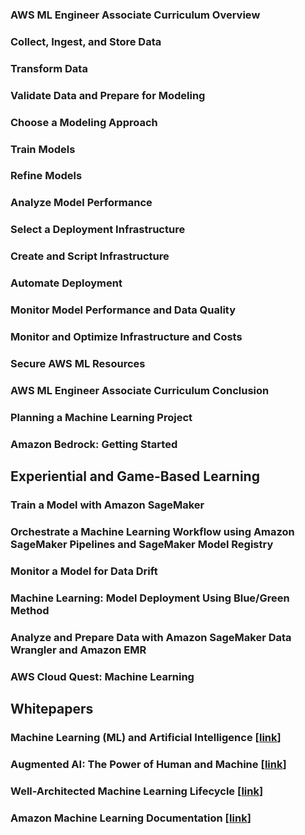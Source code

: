 
### AWS ML Engineer Associate Curriculum Overview

### Collect, Ingest, and Store Data

### Transform Data

### Validate Data and Prepare for Modeling

### Choose a Modeling Approach

### Train Models

### Refine Models

### Analyze Model Performance

### Select a Deployment Infrastructure

### Create and Script Infrastructure

### Automate Deployment

### Monitor Model Performance and Data Quality

### Monitor and Optimize Infrastructure and Costs

### Secure AWS ML Resources

### AWS ML Engineer Associate Curriculum Conclusion

### Planning a Machine Learning Project

### Amazon Bedrock: Getting Started

## Experiential and Game-Based Learning

### Train a Model with Amazon SageMaker

### Orchestrate a Machine Learning Workflow using Amazon SageMaker Pipelines and SageMaker Model Registry

### Monitor a Model for Data Drift

### Machine Learning: Model Deployment Using Blue/Green Method

### Analyze and Prepare Data with Amazon SageMaker Data Wrangler and Amazon EMR

### AWS Cloud Quest: Machine Learning

## Whitepapers

### Machine Learning (ML) and Artificial Intelligence [[link](https://docs.aws.amazon.com/whitepapers/latest/aws-overview/machine-learning.html)]

### Augmented AI: The Power of Human and Machine [[link](https://d1.awsstatic.com/whitepapers/augmented-ai-the-power-of-human-and-machine.pdf?did=wp_card&trk=wp_card)]

### Well-Architected Machine Learning Lifecycle [[link](https://docs.aws.amazon.com/wellarchitected/latest/machine-learning-lens/well-architected-machine-learning-lifecycle.html)]

### Amazon Machine Learning Documentation [[link](https://docs.aws.amazon.com/machine-learning/)]
